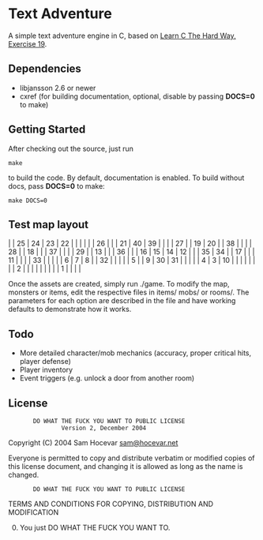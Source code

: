 # Text Adventure

A simple text adventure engine in C, based on [Learn C The Hard Way, Exercise 19](http://c.learncodethehardway.org/book/ex19.html). 

## Dependencies
- libjansson 2.6 or newer
- cxref (for building documentation, optional, disable by passing **DOCS=0** to make)

## Getting Started

After checking out the source, just run 

```
make
```

to build the code. By default, documentation is enabled. To build without docs, pass **DOCS=0** to make:
```
make DOCS=0
```

## Test map layout

|    | 25 | 24 | 23 | 22 |    |    |    |
|    | 26 |    |    | 21 | 40 | 39 |    |
|    | 27 |    | 19 | 20 |    | 38 |    |
|    | 28 |    | 18 |    |    | 37 |    |
|    | 29 |    | 13 |    |    | 36 |    |
| 16 | 15 | 14 | 12 |    |    | 35 | 34 |
| 17 |    |    | 11 |    |    |    | 33 |
|    |    |    | 6  | 7  | 8  |    | 32 |
|    |    |    | 5  |    | 9  | 30 | 31 |
|    |    |    | 4  | 3  | 10 |    |    |
|    |    |    |    | 2  |    |    |    |
|    |    |    |    | 1  |    |    |    |

Once the assets are created, simply run ./game. To modify the map, monsters or items, edit the respective files in items/ mobs/ or rooms/. 
The parameters for each option are described in the file and have working defaults to demonstrate how it works.

## Todo

- More detailed character/mob mechanics (accuracy, proper critical hits, player defense)
- Player inventory
- Event triggers (e.g. unlock a door from another room)

## License

           DO WHAT THE FUCK YOU WANT TO PUBLIC LICENSE
                   Version 2, December 2004

Copyright (C) 2004 Sam Hocevar <sam@hocevar.net>

Everyone is permitted to copy and distribute verbatim or modified
copies of this license document, and changing it is allowed as long
as the name is changed.

           DO WHAT THE FUCK YOU WANT TO PUBLIC LICENSE
  TERMS AND CONDITIONS FOR COPYING, DISTRIBUTION AND MODIFICATION

 0. You just DO WHAT THE FUCK YOU WANT TO.

